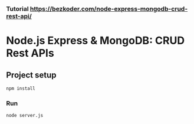 ### Tutorial https://bezkoder.com/node-express-mongodb-crud-rest-api/

# Node.js Express & MongoDB: CRUD Rest APIs

## Project setup
```
npm install
```

### Run
```
node server.js
```
